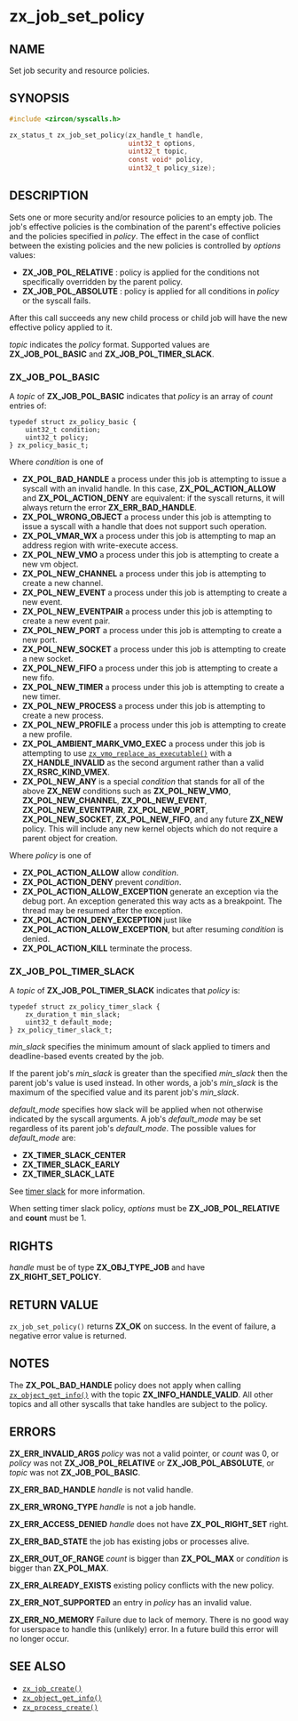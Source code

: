 # zx_job_set_policy

## NAME

<!-- Updated by update-docs-from-fidl, do not edit. -->

Set job security and resource policies.

## SYNOPSIS

<!-- Updated by update-docs-from-fidl, do not edit. -->

```c
#include <zircon/syscalls.h>

zx_status_t zx_job_set_policy(zx_handle_t handle,
                              uint32_t options,
                              uint32_t topic,
                              const void* policy,
                              uint32_t policy_size);
```

## DESCRIPTION

Sets one or more security and/or resource policies to an empty job. The job's
effective policies is the combination of the parent's effective policies and
the policies specified in *policy*. The effect in the case of conflict between
the existing policies and the new policies is controlled by *options* values:

+ **ZX_JOB_POL_RELATIVE** : policy is applied for the conditions not specifically
  overridden by the parent policy.
+ **ZX_JOB_POL_ABSOLUTE** : policy is applied for all conditions in *policy* or
  the syscall fails.

After this call succeeds any new child process or child job will have the new
effective policy applied to it.

*topic* indicates the *policy* format. Supported values are **ZX_JOB_POL_BASIC**
and **ZX_JOB_POL_TIMER_SLACK**.

### **ZX_JOB_POL_BASIC**

A *topic* of **ZX_JOB_POL_BASIC** indicates that *policy* is an array of *count*
entries of:

```
typedef struct zx_policy_basic {
    uint32_t condition;
    uint32_t policy;
} zx_policy_basic_t;

```

Where *condition* is one of

+ **ZX_POL_BAD_HANDLE** a process under this job is attempting to
  issue a syscall with an invalid handle.  In this case,
  **ZX_POL_ACTION_ALLOW** and **ZX_POL_ACTION_DENY** are equivalent:
  if the syscall returns, it will always return the error
  **ZX_ERR_BAD_HANDLE**.
+ **ZX_POL_WRONG_OBJECT** a process under this job is attempting to
  issue a syscall with a handle that does not support such operation.
+ **ZX_POL_VMAR_WX** a process under this job is attempting to map an
  address region with write-execute access.
+ **ZX_POL_NEW_VMO** a process under this job is attempting to create
  a new vm object.
+ **ZX_POL_NEW_CHANNEL** a process under this job is attempting to create
  a new channel.
+ **ZX_POL_NEW_EVENT** a process under this job is attempting to create
  a new event.
+ **ZX_POL_NEW_EVENTPAIR** a process under this job is attempting to create
  a new event pair.
+ **ZX_POL_NEW_PORT** a process under this job is attempting to create
  a new port.
+ **ZX_POL_NEW_SOCKET** a process under this job is attempting to create
  a new socket.
+ **ZX_POL_NEW_FIFO** a process under this job is attempting to create
  a new fifo.
+ **ZX_POL_NEW_TIMER** a process under this job is attempting to create
  a new timer.
+ **ZX_POL_NEW_PROCESS** a process under this job is attempting to create
  a new process.
+ **ZX_POL_NEW_PROFILE** a process under this job is attempting to create
  a new profile.
+ **ZX_POL_AMBIENT_MARK_VMO_EXEC** a process under this job is attempting
  to use [`zx_vmo_replace_as_executable()`] with a **ZX_HANDLE_INVALID**
  as the second argument rather than a valid **ZX_RSRC_KIND_VMEX**.
+ **ZX_POL_NEW_ANY** is a special *condition* that stands for all of
  the above **ZX_NEW** conditions such as **ZX_POL_NEW_VMO**,
  **ZX_POL_NEW_CHANNEL**, **ZX_POL_NEW_EVENT**, **ZX_POL_NEW_EVENTPAIR**,
  **ZX_POL_NEW_PORT**, **ZX_POL_NEW_SOCKET**, **ZX_POL_NEW_FIFO**,
  and any future **ZX_NEW** policy. This will include any new
  kernel objects which do not require a parent object for creation.

Where *policy* is one of
+ **ZX_POL_ACTION_ALLOW**  allow *condition*.
+ **ZX_POL_ACTION_DENY**  prevent *condition*.
+ **ZX_POL_ACTION_ALLOW_EXCEPTION**  generate an exception via the debug port.
  An exception generated this way acts as a breakpoint. The thread may be
  resumed after the exception.
+ **ZX_POL_ACTION_DENY_EXCEPTION**  just like **ZX_POL_ACTION_ALLOW_EXCEPTION**,
  but after resuming *condition* is denied.
+ **ZX_POL_ACTION_KILL**  terminate the process.

### **ZX_JOB_POL_TIMER_SLACK**

A *topic* of **ZX_JOB_POL_TIMER_SLACK** indicates that *policy* is:

```
typedef struct zx_policy_timer_slack {
    zx_duration_t min_slack;
    uint32_t default_mode;
} zx_policy_timer_slack_t;

```

*min_slack* specifies the minimum amount of slack applied to timers and
deadline-based events created by the job.

If the parent job's *min_slack* is greater than the specified *min_slack* then
the parent job's value is used instead. In other words, a job's *min_slack* is
the maximum of the specified value and its parent job's *min_slack*.

*default_mode* specifies how slack will be applied when not otherwise indicated
by the syscall arguments. A job's *default_mode* may be set regardless of its
parent job's *default_mode*. The possible values for *default_mode* are:
+ **ZX_TIMER_SLACK_CENTER**
+ **ZX_TIMER_SLACK_EARLY**
+ **ZX_TIMER_SLACK_LATE**

See [timer slack](/docs/concepts/objects/timer_slack.md) for more information.

When setting timer slack policy, *options* must be **ZX_JOB_POL_RELATIVE** and
**count** must be 1.

## RIGHTS

<!-- Updated by update-docs-from-fidl, do not edit. -->

*handle* must be of type **ZX_OBJ_TYPE_JOB** and have **ZX_RIGHT_SET_POLICY**.

## RETURN VALUE

`zx_job_set_policy()` returns **ZX_OK** on success.  In the event of failure,
a negative error value is returned.

## NOTES

The **ZX_POL_BAD_HANDLE** policy does not apply when calling [`zx_object_get_info()`]
with the topic **ZX_INFO_HANDLE_VALID**.  All other topics and all other syscalls that
take handles are subject to the policy.

## ERRORS

**ZX_ERR_INVALID_ARGS**  *policy* was not a valid pointer, or *count* was 0,
or *policy* was not **ZX_JOB_POL_RELATIVE** or **ZX_JOB_POL_ABSOLUTE**, or
*topic* was not **ZX_JOB_POL_BASIC**.

**ZX_ERR_BAD_HANDLE**  *handle* is not valid handle.

**ZX_ERR_WRONG_TYPE**  *handle* is not a job handle.

**ZX_ERR_ACCESS_DENIED**  *handle* does not have **ZX_POL_RIGHT_SET** right.

**ZX_ERR_BAD_STATE**  the job has existing jobs or processes alive.

**ZX_ERR_OUT_OF_RANGE** *count* is bigger than **ZX_POL_MAX** or *condition* is
bigger than **ZX_POL_MAX**.

**ZX_ERR_ALREADY_EXISTS** existing policy conflicts with the new policy.

**ZX_ERR_NOT_SUPPORTED** an entry in *policy* has an invalid value.

**ZX_ERR_NO_MEMORY**  Failure due to lack of memory.
There is no good way for userspace to handle this (unlikely) error.
In a future build this error will no longer occur.

## SEE ALSO

 - [`zx_job_create()`]
 - [`zx_object_get_info()`]
 - [`zx_process_create()`]

<!-- References updated by update-docs-from-fidl, do not edit. -->

[`zx_job_create()`]: job_create.md
[`zx_object_get_info()`]: object_get_info.md
[`zx_process_create()`]: process_create.md
[`zx_vmo_replace_as_executable()`]: vmo_replace_as_executable.md
